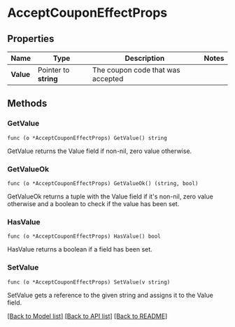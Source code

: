 # AcceptCouponEffectProps

## Properties

Name | Type | Description | Notes
------------ | ------------- | ------------- | -------------
**Value** | Pointer to **string** | The coupon code that was accepted | 

## Methods

### GetValue

`func (o *AcceptCouponEffectProps) GetValue() string`

GetValue returns the Value field if non-nil, zero value otherwise.

### GetValueOk

`func (o *AcceptCouponEffectProps) GetValueOk() (string, bool)`

GetValueOk returns a tuple with the Value field if it's non-nil, zero value otherwise
and a boolean to check if the value has been set.

### HasValue

`func (o *AcceptCouponEffectProps) HasValue() bool`

HasValue returns a boolean if a field has been set.

### SetValue

`func (o *AcceptCouponEffectProps) SetValue(v string)`

SetValue gets a reference to the given string and assigns it to the Value field.


[[Back to Model list]](../README.md#documentation-for-models) [[Back to API list]](../README.md#documentation-for-api-endpoints) [[Back to README]](../README.md)


